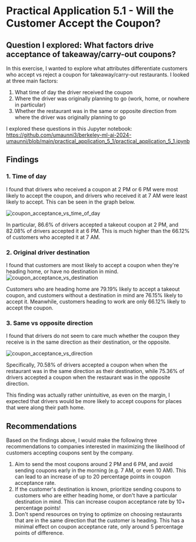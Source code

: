 # Practical Application 5.1 - Will the Customer Accept the Coupon?

## Question I explored: What factors drive acceptance of takeaway/carry-out coupons?
In this exercise, I wanted to explore what attributes differentiate customers who accept vs reject a coupon for takeaway/carry-out restaurants. I looked at three main factors:
1. What time of day the driver received the coupon
2. Where the driver was originally planning to go (work, home, or nowhere in particular)
3. Whether the restaurant was in the same or opposite direction from where the driver was originally planning to go

I explored these questions in this Jupyter notebook: https://github.com/umaunni3/berkeley-ml-ai-2024-umaunni/blob/main/practical_application_5_1/practical_application_5_1.ipynb

## Findings

### 1. Time of day
I found that drivers who received a coupon at 2 PM or 6 PM were most likely to accept the coupon, and drivers who received it at 7 AM were least likely to accept. This can be seen in the graph below.

![coupon_acceptance_vs_time_of_day](https://github.com/user-attachments/assets/348fdc99-7b3a-428f-8944-10a7efd3670d)

In particular, 86.6% of drivers accepted a takeout coupon at 2 PM, and 82.08% of drivers accepted it at 6 PM. This is much higher than the 66.12% of customers who accepted it at 7 AM.

### 2. Original driver destination
I found that customers are most likely to accept a coupon when they're heading home, or have no destination in mind.
![coupon_acceptance_vs_destination](https://github.com/user-attachments/assets/d79643bc-dcbe-43bb-9f51-08274f400d54)


Customers who are heading home are 79.19% likely to accept a takeout coupon, and customers without a destination in mind are 76.15% likely to accept it. Meanwhile, customers heading to work are only 66.12% likely to accept the coupon.

### 3. Same vs opposite direction
I found that drivers do not seem to care much whether the coupon they receive is in the same direction as their destination, or the opposite. 

![coupon_acceptance_vs_direction](https://github.com/user-attachments/assets/962ba7da-c498-4e72-afdc-b1464b1d34a9)



Specifically, 70.58% of drivers accepted a coupon when when the restaurant was in the same direction as their destination, while 75.36% of drivers accepted a coupon when the restaurant was in the opposite direction.

This finding was actually rather unintuitive, as even on the margin, I expected that drivers would be more likely to accept coupons for places that were along their path home.

## Recommendations

Based on the findings above, I would make the following three recommendations to companies interested in maximizing the likelihood of customers accepting coupons sent by the company.

1. Aim to send the most coupons around 2 PM and 6 PM, and avoid sending coupons early in the morning (e.g. 7 AM, or even 10 AM). This can lead to an increase of up to 20 percentage points in coupon acceptance rate.
2. If the customer's destination is known, prioritize sending coupons to customers who are either heading home, or don't have a particular destination in mind. This can increase coupon acceptance rate by 10+ percentage points!
3. Don't spend resources on trying to optimize on choosing restaurants that are in the same direction that the customer is heading. This has a minimal effect on coupon acceptance rate, only around 5 percentage points of difference.
